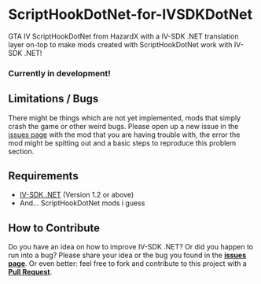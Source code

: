 # ScriptHookDotNet-for-IVSDKDotNet
GTA IV ScriptHookDotNet from HazardX with a IV-SDK .NET translation layer on-top to make mods created with ScriptHookDotNet work with IV-SDK .NET!

### Currently in development!

## Limitations / Bugs
There might be things which are not yet implemented, mods that simply crash the game or other weird bugs.
Please open up a new issue in the [issues page](https://github.com/ClonkAndre/ScriptHookDotNet-for-IVSDKDotNet/issues) with the mod that you are having trouble with, the error the mod might be spitting out and a basic steps to reproduce this problem section.

## Requirements
- [IV-SDK .NET](https://github.com/ClonkAndre/IV-SDK-DotNet) (Version 1.2 or above)
- And... ScriptHookDotNet mods i guess

## How to Contribute
Do you have an idea on how to improve IV-SDK .NET? Or did you happen to run into a bug? Please share your idea or the bug you found in the **[issues page](https://github.com/ClonkAndre/ScriptHookDotNet-for-IVSDKDotNet/issues)**. Or even better: feel free to fork and contribute to this project with a **[Pull Request](https://github.com/ClonkAndre/ScriptHookDotNet-for-IVSDKDotNet/pulls)**.
